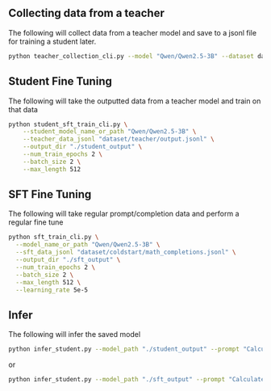## Collecting data from a teacher
The following will collect data from a teacher model and save to a jsonl file for training a student later.

```bash
python teacher_collection_cli.py --model "Qwen/Qwen2.5-3B" --dataset dataset/teacher/input.jsonl --output dataset/teacher/output.jsonl --device cpu --batch_size 2 --G 4
```

## Student Fine Tuning
The following will take the outputted data from a teacher model and train on that data

```bash
python student_sft_train_cli.py \
    --student_model_name_or_path "Qwen/Qwen2.5-3B" \
    --teacher_data_jsonl "dataset/teacher/output.jsonl" \
    --output_dir "./student_output" \
    --num_train_epochs 2 \
    --batch_size 2 \
    --max_length 512
```

## SFT Fine Tuning
The following will take regular prompt/completion data and perform a regular fine tune

```bash
python sft_train_cli.py \
  --model_name_or_path "Qwen/Qwen2.5-3B" \
  --sft_data_jsonl "dataset/coldstart/math_completions.jsonl" \
  --output_dir "./sft_output" \
  --num_train_epochs 2 \
  --batch_size 2 \
  --max_length 512 \
  --learning_rate 5e-5
```

## Infer
The following will infer the saved model

```bash
python infer_student.py --model_path "./student_output" --prompt "Calculate 50 - 123."
```

or

```bash
python infer_student.py --model_path "./sft_output" --prompt "Calculate 50 - 123." --stop_word "</verifier_answer>" --include_stop_word
```